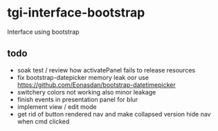 # tgi-interface-bootstrap
Interface using bootstrap

todo
---
- soak test / review how activatePanel fails to release resources
- fix bootstrap-datepicker memory leak oor use https://github.com/Eonasdan/bootstrap-datetimepicker
- switchery colors not working also minor leakage
- finish events in presentation panel for blur
- implement view / edit mode
- get rid of button rendered nav and make collapsed version hide nav when cmd clicked 